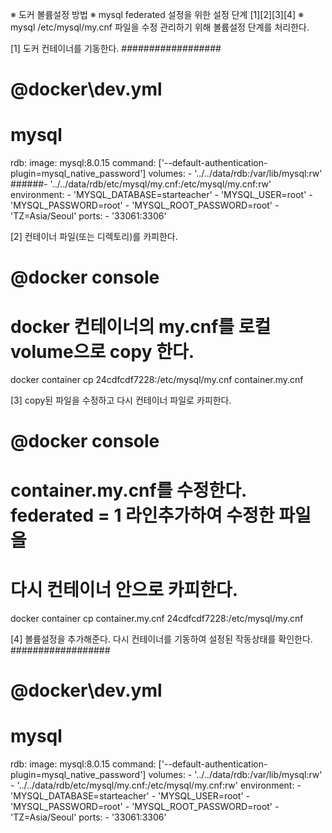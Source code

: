 ※ 도커 볼륨설정 방법
※ mysql federated 설정을 위한 설정 단계 [1][2][3][4]
※ mysql /etc/mysql/my.cnf 파일을 수정 관리하기 위해 볼륨설정 단계를 처리한다.

[1] 도커 컨테이너를 기동한다.
##################
# @docker\dev.yml

# mysql
rdb:
    image: mysql:8.0.15
    command: ['--default-authentication-plugin=mysql_native_password']
    volumes:
        - '../../data/rdb:/var/lib/mysql:rw'
        ######- '../../data/rdb/etc/mysql/my.cnf:/etc/mysql/my.cnf:rw'
    environment:
        - 'MYSQL_DATABASE=starteacher'
        - 'MYSQL_USER=root'
        - 'MYSQL_PASSWORD=root'
        - 'MYSQL_ROOT_PASSWORD=root'
        - 'TZ=Asia/Seoul'
    ports:
        - '33061:3306'

[2] 컨테이너 파일(또는 디렉토리)를 카피한다.
# @docker console
# docker 컨테이너의 my.cnf를 로컬 volume으로 copy 한다.
docker container cp 24cdfcdf7228:/etc/mysql/my.cnf container.my.cnf

[3] copy된 파일을 수정하고 다시 컨테이너 파일로 카피한다.
# @docker console
# container.my.cnf를 수정한다. federated = 1 라인추가하여 수정한 파일을
# 다시 컨테이너 안으로 카피한다.
docker container cp container.my.cnf 24cdfcdf7228:/etc/mysql/my.cnf

[4] 볼륨설정을 추가해준다. 다시 컨테이너를 기동하여 설정된 작동상태를 확인한다.
##################
# @docker\dev.yml
# mysql
rdb:
    image: mysql:8.0.15
    command: ['--default-authentication-plugin=mysql_native_password']
    volumes:
        - '../../data/rdb:/var/lib/mysql:rw'
        - '../../data/rdb/etc/mysql/my.cnf:/etc/mysql/my.cnf:rw'
    environment:
        - 'MYSQL_DATABASE=starteacher'
        - 'MYSQL_USER=root'
        - 'MYSQL_PASSWORD=root'
        - 'MYSQL_ROOT_PASSWORD=root'
        - 'TZ=Asia/Seoul'
    ports:
        - '33061:3306'
